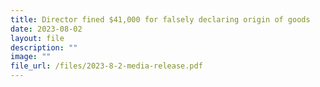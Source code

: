 ```yaml
---
title: Director fined $41,000 for falsely declaring origin of goods
date: 2023-08-02
layout: file
description: ""
image: ""
file_url: /files/2023-8-2-media-release.pdf
---
```

